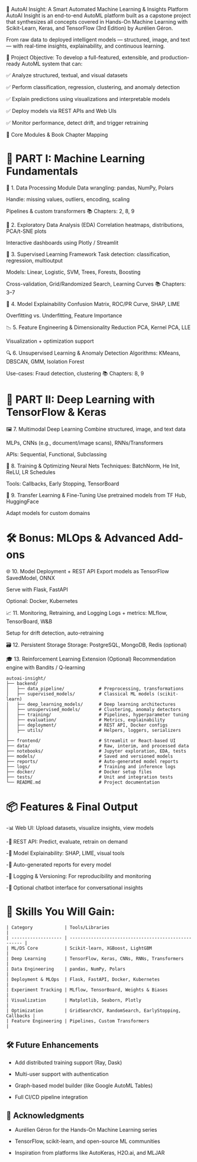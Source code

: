 🚀 AutoAI Insight: A Smart Automated Machine Learning & Insights Platform
AutoAI Insight is an end-to-end AutoML platform built as a capstone project that synthesizes all concepts covered in Hands-On Machine Learning with Scikit-Learn, Keras, and TensorFlow (3rd Edition) by Aurélien Géron.

From raw data to deployed intelligent models — structured, image, and text — with real-time insights, explainability, and continuous learning.

🎯 Project Objective:
To develop a full-featured, extensible, and production-ready AutoML system that can:

✅ Analyze structured, textual, and visual datasets

✅ Perform classification, regression, clustering, and anomaly detection

✅ Explain predictions using visualizations and interpretable models

✅ Deploy models via REST APIs and Web UIs

✅ Monitor performance, detect drift, and trigger retraining

🧩 Core Modules & Book Chapter Mapping

🧱 PART I: Machine Learning Fundamentals
=================================================

📂 1. Data Processing Module
Data wrangling: pandas, NumPy, Polars

Handle: missing values, outliers, encoding, scaling

Pipelines & custom transformers
📚 Chapters: 2, 8, 9

🧪 2. Exploratory Data Analysis (EDA)
Correlation heatmaps, distributions, PCA/t-SNE plots

Interactive dashboards using Plotly / Streamlit

🎯 3. Supervised Learning Framework
Task detection: classification, regression, multioutput

Models: Linear, Logistic, SVM, Trees, Forests, Boosting

Cross-validation, Grid/Randomized Search, Learning Curves
📚 Chapters: 3–7

🧠 4. Model Explainability
Confusion Matrix, ROC/PR Curve, SHAP, LIME

Overfitting vs. Underfitting, Feature Importance

📉 5. Feature Engineering & Dimensionality Reduction
PCA, Kernel PCA, LLE

Visualization + optimization support

🔍 6. Unsupervised Learning & Anomaly Detection
Algorithms: KMeans, DBSCAN, GMM, Isolation Forest

Use-cases: Fraud detection, clustering
📚 Chapters: 8, 9

🤖 PART II: Deep Learning with TensorFlow & Keras
====================================================

🖼️ 7. Multimodal Deep Learning
Combine structured, image, and text data

MLPs, CNNs (e.g., document/image scans), RNNs/Transformers

APIs: Sequential, Functional, Subclassing

🔧 8. Training & Optimizing Neural Nets
Techniques: BatchNorm, He Init, ReLU, LR Schedules

Tools: Callbacks, Early Stopping, TensorBoard

🧠 9. Transfer Learning & Fine-Tuning
Use pretrained models from TF Hub, HuggingFace

Adapt models for custom domains

🛠️ Bonus: MLOps & Advanced Add-ons
=========================================

🌐 10. Model Deployment + REST API
Export models as TensorFlow SavedModel, ONNX

Serve with Flask, FastAPI

Optional: Docker, Kubernetes

📈 11. Monitoring, Retraining, and Logging
Logs + metrics: MLflow, TensorBoard, W&B

Setup for drift detection, auto-retraining

🗃️ 12. Persistent Storage
Storage: PostgreSQL, MongoDB, Redis (optional)

🎓 13. Reinforcement Learning Extension (Optional)
Recommendation engine with Bandits / Q-learning


```
autoai-insight/
├── backend/
│   ├── data_pipeline/             # Preprocessing, transformations
│   ├── supervised_models/         # Classical ML models (scikit-learn)
│   ├── deep_learning_models/      # Deep learning architectures
│   ├── unsupervised_models/       # Clustering, anomaly detectors
│   ├── training/                  # Pipelines, hyperparameter tuning
│   ├── evaluation/                # Metrics, explainability
│   ├── deployment/                # REST API, Docker configs
│   ├── utils/                     # Helpers, loggers, serializers
│
├── frontend/                      # Streamlit or React-based UI
├── data/                          # Raw, interim, and processed data
├── notebooks/                     # Jupyter exploration, EDA, tests
├── models/                        # Saved and versioned models
├── reports/                       # Auto-generated model reports
├── logs/                          # Training and inference logs
├── docker/                        # Docker setup files
├── tests/                         # Unit and integration tests
└── README.md                      # Project documentation
```


📦 Features & Final Output
====================================

-📊 Web UI: Upload datasets, visualize insights, view models

-🔌 REST API: Predict, evaluate, retrain on demand

-🧠 Model Explainability: SHAP, LIME, visual tools

-📜 Auto-generated reports for every model

-🧾 Logging & Versioning: For reproducibility and monitoring

-🤖 Optional chatbot interface for conversational insights


🧠 Skills You Will Gain:
==============================================================================
```
| Category            | Tools/Libraries                                      |
| ------------------- | ---------------------------------------------------- |
| ML/DS Core          | Scikit-learn, XGBoost, LightGBM                      |
| Deep Learning       | TensorFlow, Keras, CNNs, RNNs, Transformers          |
| Data Engineering    | pandas, NumPy, Polars                                |
| Deployment & MLOps  | Flask, FastAPI, Docker, Kubernetes                   |
| Experiment Tracking | MLflow, TensorBoard, Weights & Biases                |
| Visualization       | Matplotlib, Seaborn, Plotly                          |
| Optimization        | GridSearchCV, RandomSearch, EarlyStopping, Callbacks |
| Feature Engineering | Pipelines, Custom Transformers                       |
```

🛠️ Future Enhancements
-------------------------------
- Add distributed training support (Ray, Dask)

- Multi-user support with authentication

- Graph-based model builder (like Google AutoML Tables)

- Full CI/CD pipeline integration

🙌 Acknowledgments
-------------------------------
- Aurélien Géron for the Hands-On Machine Learning series

- TensorFlow, scikit-learn, and open-source ML communities

- Inspiration from platforms like AutoKeras, H2O.ai, and MLJAR